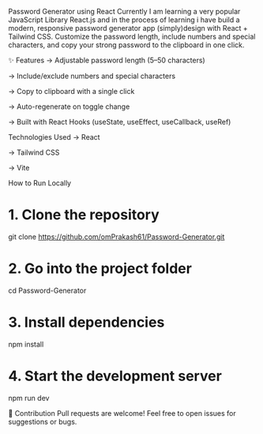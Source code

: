 Password Generator using React
Currently I am learning a very popular JavaScript Library React.js and in the process of learning i have build a modern, responsive password generator app (simply)design with React + Tailwind CSS. Customize the password length, include numbers and special characters, and copy your strong password to the clipboard in one click.

✨ Features
-> Adjustable password length (5–50 characters)

-> Include/exclude numbers and special characters

-> Copy to clipboard with a single click

-> Auto-regenerate on toggle change

-> Built with React Hooks (useState, useEffect, useCallback, useRef)


Technologies Used
-> React

-> Tailwind CSS

-> Vite

How to Run Locally

# 1. Clone the repository
git clone https://github.com/omPrakash61/Password-Generator.git

# 2. Go into the project folder
cd Password-Generator

# 3. Install dependencies
npm install

# 4. Start the development server
npm run dev

🤝 Contribution
Pull requests are welcome! Feel free to open issues for suggestions or bugs.
